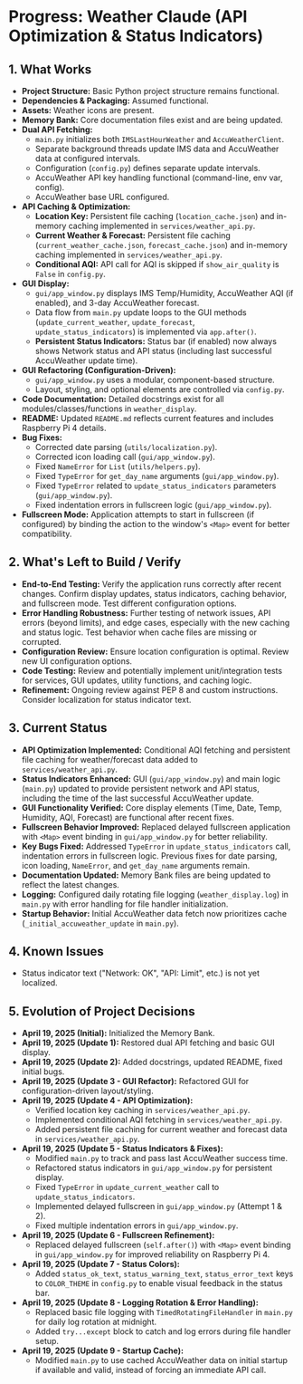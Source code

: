 # Progress: Weather Claude (API Optimization & Status Indicators)

## 1. What Works

- **Project Structure:** Basic Python project structure remains functional.
- **Dependencies & Packaging:** Assumed functional.
- **Assets:** Weather icons are present.
- **Memory Bank:** Core documentation files exist and are being updated.
- **Dual API Fetching:**
    - `main.py` initializes both `IMSLastHourWeather` and `AccuWeatherClient`.
    - Separate background threads update IMS data and AccuWeather data at configured intervals.
    - Configuration (`config.py`) defines separate update intervals.
    - AccuWeather API key handling functional (command-line, env var, config).
    - AccuWeather base URL configured.
- **API Caching & Optimization:**
    - **Location Key:** Persistent file caching (`location_cache.json`) and in-memory caching implemented in `services/weather_api.py`.
    - **Current Weather & Forecast:** Persistent file caching (`current_weather_cache.json`, `forecast_cache.json`) and in-memory caching implemented in `services/weather_api.py`.
    - **Conditional AQI:** API call for AQI is skipped if `show_air_quality` is `False` in `config.py`.
- **GUI Display:**
    - `gui/app_window.py` displays IMS Temp/Humidity, AccuWeather AQI (if enabled), and 3-day AccuWeather forecast.
    - Data flow from `main.py` update loops to the GUI methods (`update_current_weather`, `update_forecast`, `update_status_indicators`) is implemented via `app.after()`.
    - **Persistent Status Indicators:** Status bar (if enabled) now always shows Network status and API status (including last successful AccuWeather update time).
- **GUI Refactoring (Configuration-Driven):**
    - `gui/app_window.py` uses a modular, component-based structure.
    - Layout, styling, and optional elements are controlled via `config.py`.
- **Code Documentation:** Detailed docstrings exist for all modules/classes/functions in `weather_display`.
- **README:** Updated `README.md` reflects current features and includes Raspberry Pi 4 details.
- **Bug Fixes:**
    - Corrected date parsing (`utils/localization.py`).
    - Corrected icon loading call (`gui/app_window.py`).
    - Fixed `NameError` for `List` (`utils/helpers.py`).
    - Fixed `TypeError` for `get_day_name` arguments (`gui/app_window.py`).
    - Fixed `TypeError` related to `update_status_indicators` parameters (`gui/app_window.py`).
    - Fixed indentation errors in fullscreen logic (`gui/app_window.py`).
- **Fullscreen Mode:** Application attempts to start in fullscreen (if configured) by binding the action to the window's `<Map>` event for better compatibility.

## 2. What's Left to Build / Verify

- **End-to-End Testing:** Verify the application runs correctly after recent changes. Confirm display updates, status indicators, caching behavior, and fullscreen mode. Test different configuration options.
- **Error Handling Robustness:** Further testing of network issues, API errors (beyond limits), and edge cases, especially with the new caching and status logic. Test behavior when cache files are missing or corrupted.
- **Configuration Review:** Ensure location configuration is optimal. Review new UI configuration options.
- **Code Testing:** Review and potentially implement unit/integration tests for services, GUI updates, utility functions, and caching logic.
- **Refinement:** Ongoing review against PEP 8 and custom instructions. Consider localization for status indicator text.

## 3. Current Status

- **API Optimization Implemented:** Conditional AQI fetching and persistent file caching for weather/forecast data added to `services/weather_api.py`.
- **Status Indicators Enhanced:** GUI (`gui/app_window.py`) and main logic (`main.py`) updated to provide persistent network and API status, including the time of the last successful AccuWeather update.
- **GUI Functionality Verified:** Core display elements (Time, Date, Temp, Humidity, AQI, Forecast) are functional after recent fixes.
- **Fullscreen Behavior Improved:** Replaced delayed fullscreen application with `<Map>` event binding in `gui/app_window.py` for better reliability.
- **Key Bugs Fixed:** Addressed `TypeError` in `update_status_indicators` call, indentation errors in fullscreen logic. Previous fixes for date parsing, icon loading, `NameError`, and `get_day_name` arguments remain.
- **Documentation Updated:** Memory Bank files are being updated to reflect the latest changes.
- **Logging:** Configured daily rotating file logging (`weather_display.log`) in `main.py` with error handling for file handler initialization.
- **Startup Behavior:** Initial AccuWeather data fetch now prioritizes cache (`_initial_accuweather_update` in `main.py`).

## 4. Known Issues

- Status indicator text ("Network: OK", "API: Limit", etc.) is not yet localized.

## 5. Evolution of Project Decisions

- **April 19, 2025 (Initial):** Initialized the Memory Bank.
- **April 19, 2025 (Update 1):** Restored dual API fetching and basic GUI display.
- **April 19, 2025 (Update 2):** Added docstrings, updated README, fixed initial bugs.
- **April 19, 2025 (Update 3 - GUI Refactor):** Refactored GUI for configuration-driven layout/styling.
- **April 19, 2025 (Update 4 - API Optimization):**
    - Verified location key caching in `services/weather_api.py`.
    - Implemented conditional AQI fetching in `services/weather_api.py`.
    - Added persistent file caching for current weather and forecast data in `services/weather_api.py`.
- **April 19, 2025 (Update 5 - Status Indicators & Fixes):**
    - Modified `main.py` to track and pass last AccuWeather success time.
    - Refactored status indicators in `gui/app_window.py` for persistent display.
    - Fixed `TypeError` in `update_current_weather` call to `update_status_indicators`.
    - Implemented delayed fullscreen in `gui/app_window.py` (Attempt 1 & 2).
    - Fixed multiple indentation errors in `gui/app_window.py`.
- **April 19, 2025 (Update 6 - Fullscreen Refinement):**
    - Replaced delayed fullscreen (`self.after()`) with `<Map>` event binding in `gui/app_window.py` for improved reliability on Raspberry Pi 4.
- **April 19, 2025 (Update 7 - Status Colors):**
    - Added `status_ok_text`, `status_warning_text`, `status_error_text` keys to `COLOR_THEME` in `config.py` to enable visual feedback in the status bar.
- **April 19, 2025 (Update 8 - Logging Rotation & Error Handling):**
    - Replaced basic file logging with `TimedRotatingFileHandler` in `main.py` for daily log rotation at midnight.
    - Added `try...except` block to catch and log errors during file handler setup.
- **April 19, 2025 (Update 9 - Startup Cache):**
    - Modified `main.py` to use cached AccuWeather data on initial startup if available and valid, instead of forcing an immediate API call.
